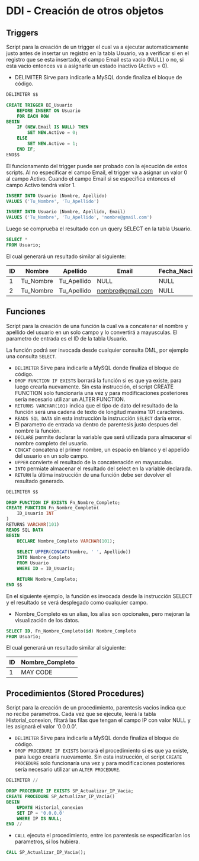 # DDl - Creación de otros objetos

## Triggers

Script para la creación de un trigger el cual va a ejecutar automaticamente justo antes de insertar un registro en la tabla Usuario, va a verificar si en el registro que se esta insertado, el campo Email esta vacio (NULL) o no, si esta vacio entonces va a asignarle un estado inactivo (Activo = 0).

- DELIMITER Sirve para indicarle a MySQL donde finaliza el bloque de código.

```sql
DELIMITER $$

CREATE TRIGGER BI_Usuario
    BEFORE INSERT ON Usuario 
	FOR EACH ROW
BEGIN
    IF (NEW.Email IS NULL) THEN
		SET NEW.Activo = 0;
	ELSE
		SET NEW.Activo = 1;
	END IF;
END$$
```

El funcionamento del trigger puede ser probado con la ejecución de estos scripts. Al no especificar el campo Email, el trigger va a asignar un valor 0 al campo Activo. Cuando el campo Email si se especifica entonces el campo Activo tendrá valor 1.

```sql
INSERT INTO Usuario (Nombre, Apellido)
VALUES ('Tu_Nombre', 'Tu_Apellido')

INSERT INTO Usuario (Nombre, Apellido, Email)
VALUES ('Tu_Nombre', 'Tu_Apellido', 'nombre@gmail.com')
```

Luego se comprueba el resultado con un query SELECT en la tabla Usuario.

```sql
SELECT *
FROM Usuario;
```

El cual generará un resultado similar al siguiente:

| ID  | Nombre    | Apellido    | Email            | Fecha_Nacimiento | Activo |
|-----|-----------|-------------|------------------|------------------|--------|
| 1   | Tu_Nombre | Tu_Apellido | NULL             | NULL             | 0      |
| 2   | Tu_Nombre | Tu_Apellido | nombre@gmail.com | NULL             | 1      |

## Funciones

Script para la creación de una función la cual va a concatenar el nombre y apellido del usuario en un solo campo y lo convertirá a mayusculas. El parametro de entrada es el ID de la tabla Usuario.

La función podrá ser invocada desde cualquier consulta DML, por ejemplo una consulta `SELECT`.

- `DELIMITER` Sirve para indicarle a MySQL donde finaliza el bloque de código.
- `DROP FUNCTION IF EXISTS` borrará la función si es que ya existe, para luego crearla nuevamente. Sin esta instrucción, el script CREATE FUNCTION solo funcionaría una vez y para modificaciones posteriores sería necesario utilizar un ALTER FUNCTION.
- `RETURNS VARCHAR(101)` indica que el tipo de dato del resultado de la función será una cadena de texto de longitud maxima 101 caracteres.
- `READS SQL DATA` sin esta instrucción la instrucción `SELECT` daría error.
- El parametro de entrada va dentro de parentesis justo despues del nombre la función.
- `DECLARE` permite declarar la variable que será utilizada para almacenar el nombre completo del usuario.
- `CONCAT` concatena el primer nombre, un espacio en blanco y el appelido del usuario en un solo campo.
- `UPPER` convierte el resultado de la concatenación en mayusculas.
- `INTO` permiate almacenar el resultado del select en la variable declarada.
- `RETURN` la última instrucción de una función debe ser devolver el resultado generado.

```sql
DELIMITER $$

DROP FUNCTION IF EXISTS Fn_Nombre_Completo;
CREATE FUNCTION Fn_Nombre_Completo(
    ID_Usuario INT
)
RETURNS VARCHAR(101)
READS SQL DATA
BEGIN
	DECLARE Nombre_Completo VARCHAR(101);
	
	SELECT UPPER(CONCAT(Nombre, ' ', Apellido))
	INTO Nombre_Completo
	FROM Usuario
	WHERE ID = ID_Usuario;

	RETURN Nombre_Completo;
END $$
```

En el siguiente ejemplo, la función es invocada desde la instrucción SELECT y el resultado se verá desplegado como cualquier campo.

- Nombre_Completo es un alias, los alias son opcionales, pero mejoran la visualización de los datos.

```sql
SELECT ID, Fn_Nombre_Completo(id) Nombre_Completo
FROM Usuario;
```

El cual generará un resultado similar al siguiente:

| ID | Nombre_Completo |
|----|-----------------|
| 1  | MAY CODE        |

## Procedimientos (Stored Procedures)

Script para la creación de un procedimiento, parentesis vacios indica que no recibe parametros. Cada vez que se ejecute, leerá la tabla Historial_conexion, filtará las filas que tengan el campo IP con valor NULL y les asignará el valor '0.0.0.0'.

- `DELIMITER` Sirve para indicarle a MySQL donde finaliza el bloque de código.
- `DROP PROCEDURE IF EXISTS` borrará el procedimiento si es que ya existe, para luego crearla nuevamente. Sin esta instrucción, el script `CREATE PROCEDURE` solo funcionaría una vez y para modificaciones posteriores sería necesario utilizar un `ALTER PROCEDURE`.

```sql
DELIMITER //

DROP PROCEDURE IF EXISTS SP_Actualizar_IP_Vacia;
CREATE PROCEDURE SP_Actualizar_IP_Vacia()
BEGIN
	UPDATE Historial_conexion
	SET IP = '0.0.0.0'
	WHERE IP IS NULL;
END //
```

- `CALL` ejecuta el procedimiento, entre los parentesis se especificarían los parametros, si los hubiera.

```sql
CALL SP_Actualizar_IP_Vacia();
```